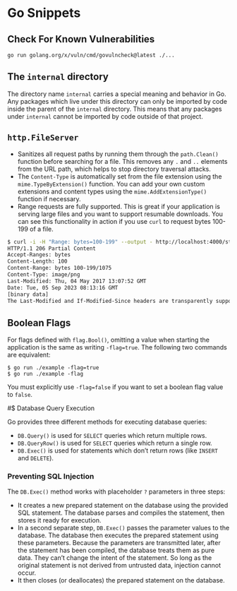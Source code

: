 # Go Snippets

## Check For Known Vulnerabilities

```
go run golang.org/x/vuln/cmd/govulncheck@latest ./...
```

## The `internal` directory

The directory name `internal` carries a special meaning and behavior in Go. Any packages which live under this directory can only be imported by code inside the parent of the `internal` directory. This means that any packages under `internal` cannot be imported by code outside of that project.

## `http.FileServer`

- Sanitizes all request paths by running them through the `path.Clean()` function before searching for a file. This removes any `.` and `..` elements from the URL path, which helps to stop directory traversal attacks.
- The `Content-Type` is automatically set from the file extension using the `mime.TypeByExtension()` function. You can add your own custom extensions and content types using the `mime.AddExtensionType()` function if necessary.
- Range requests are fully supported. This is great if your application is serving large files and you want to support resumable downloads. You can see this functionality in action if you use `curl` to request bytes 100-199 of a file.

```sh
$ curl -i -H "Range: bytes=100-199" --output - http://localhost:4000/static/img/logo.png
HTTP/1.1 206 Partial Content
Accept-Ranges: bytes
Content-Length: 100
Content-Range: bytes 100-199/1075
Content-Type: image/png
Last-Modified: Thu, 04 May 2017 13:07:52 GMT
Date: Tue, 05 Sep 2023 08:13:16 GMT
[binary data]
The Last-Modified and If-Modified-Since headers are transparently supported. If a file hasn’t changed since the user last requested it, then http.FileServer will send a 304 Not Modified status code instead of the file itself. This helps reduce latency and processing overhead for both the client and server.
```

## Boolean Flags

For flags defined with `flag.Bool()`, omitting a value when starting the application is the same as writing `-flag=true`. The following two commands are equivalent:

```
$ go run ./example -flag=true
$ go run ./example -flag
```

You must explicitly use `-flag=false` if you want to set a boolean flag value to `false`.

#$ Database Query Execution

Go provides three different methods for executing database queries:

- `DB.Query()` is used for `SELECT` queries which return multiple rows.
- `DB.QueryRow()` is used for `SELECT` queries which return a single row.
- `DB.Exec()` is used for statements which don’t return rows (like `INSERT` and `DELETE`).

### Preventing SQL Injection

The `DB.Exec()` method works with placeholder `?` parameters in three steps:

- It creates a new prepared statement on the database using the provided SQL statement. The database parses and compiles the statement, then stores it ready for execution.
- In a second separate step, `DB.Exec()` passes the parameter values to the database. The database then executes the prepared statement using these parameters. Because the parameters are transmitted later, after the statement has been compiled, the database treats them as pure data. They can’t change the intent of the statement. So long as the original statement is not derived from untrusted data, injection cannot occur.
- It then closes (or deallocates) the prepared statement on the database.
